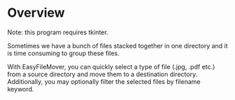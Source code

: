 # Overview

Note: this program requires tkinter.

Sometimes we have a bunch of files stacked together in one directory and it is time consuming to group these files.

With EasyFileMover, you can quickly select a type of file (.jpg, .pdf etc.) from a source directory and move them to a destination directory. Additionally, you may optionally filter the selected files by filename keyword.